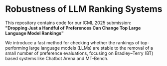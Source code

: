 # Robustness of LLM Ranking Systems

This repository contains code for our ICML 2025 submission:  
**"Dropping Just a Handful of Preferences Can Change Top Large Language Model Rankings"**

We introduce a fast method for checking whether the rankings of top-performing large language models (LLMs) are stable to the removal of a small number of preference evaluations, focusing on Bradley–Terry (BT) based systems like Chatbot Arena and MT-Bench.
